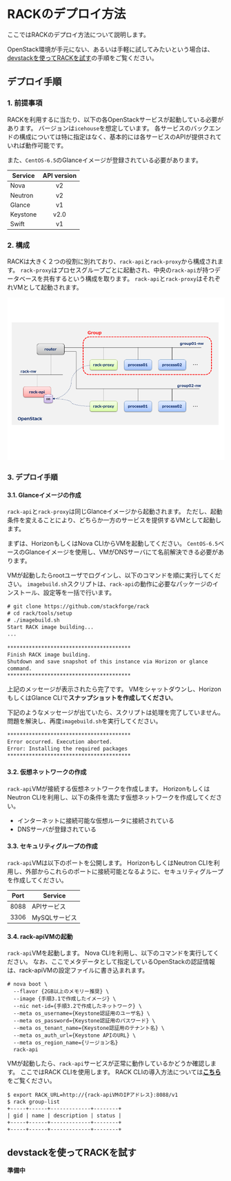 # RACKのデプロイ方法

ここではRACKのデプロイ方法について説明します。

OpenStack環境が手元にない、あるいは手軽に試してみたいという場合は、[devstackを使ってRACKを試す](#procedure2)の手順をご覧ください。


## デプロイ手順

### 1. 前提事項

RACKを利用するに当たり、以下の各OpenStackサービスが起動している必要があります。
バージョンは`icehouse`を想定しています。
各サービスのバックエンドの構成については特に指定はなく、基本的には各サービスのAPIが提供されていれば動作可能です。

また、`CentOS-6.5`のGlanceイメージが登録されている必要があります。

| Service  | API version |
| -------- |:-----------:|
| Nova     | v2          |
| Neutron  | v2          |
| Glance   | v1          |
| Keystone | v2.0        |
| Swift    | v1          |


### 2. 構成

RACKは大きく２つの役割に別れており、`rack-api`と`rack-proxy`から構成されます。
`rack-proxy`はプロセスグループごとに起動され、中央の`rack-api`が持つデータベースを共有するという構成を取ります。
`rack-api`と`rack-proxy`はそれぞれVMとして起動されます。

![network-topology](network-topology.png "network-topology")


### 3. デプロイ手順

#### 3.1. Glanceイメージの作成

`rack-api`と`rack-proxy`は同じGlanceイメージから起動されます。
ただし、起動条件を変えることにより、どちらか一方のサービスを提供するVMとして起動します。

まずは、HorizonもしくはNova CLIからVMを起動してください。
`CentOS-6.5`ベースのGlanceイメージを使用し、VMがDNSサーバにて名前解決できる必要があります。

VMが起動したらrootユーザでログインし、以下のコマンドを順に実行してください。
`imagebuild.sh`スクリプトは、`rack-api`の動作に必要なパッケージのインストール、設定等を一括で行います。

```
# git clone https://github.com/stackforge/rack
# cd rack/tools/setup
# ./imagebuild.sh
Start RACK image building...
...

****************************************
Finish RACK image building.
Shutdown and save snapshot of this instance via Horizon or glance command.
****************************************
```

上記のメッセージが表示されたら完了です。
VMをシャットダウンし、HorizonもしくはGlance CLIで**スナップショットを作成してください**。

下記のようなメッセージが出ていたら、スクリプトは処理を完了していません。
問題を解決し、再度`imagebuild.sh`を実行してください。

```
****************************************
Error occurred. Execution aborted.
Error: Installing the required packages
****************************************
```


#### 3.2. 仮想ネットワークの作成

`rack-api`VMが接続する仮想ネットワークを作成します。
HorizonもしくはNeutron CLIを利用し、以下の条件を満たす仮想ネットワークを作成してください。

* インターネットに接続可能な仮想ルータに接続されている
* DNSサーバが登録されている


#### 3.3. セキュリティグループの作成

`rack-api`VMは以下のポートを公開します。
HorizonもしくはNeutron CLIを利用し、外部からこれらのポートに接続可能となるように、セキュリティグループを作成してください。

| Port  | Service           |
|:-----:| ----------------- |
| 8088  | APIサービス        |
| 3306  | MySQLサービス      |


#### 3.4. rack-apiVMの起動

`rack-api`VMを起動します。
Nova CLIを利用し、以下のコマンドを実行してください。
なお、ここでメタデータとして指定しているOpenStackの認証情報は、rack-apiVMの設定ファイルに書き込まれます。

```
# nova boot \
  --flavor {2GB以上のメモリー推奨} \
  --image {手順3.1で作成したイメージ} \
  --nic net-id={手順3.2で作成したネットワーク} \
  --meta os_username={Keystone認証用のユーザ名} \
  --meta os_password={Keystone認証用のパスワード} \
  --meta os_tenant_name={Keystone認証用のテナント名} \
  --meta os_auth_url={Keystone APIのURL} \
  --meta os_region_name={リージョン名}
  rack-api
```

VMが起動したら、`rack-api`サービスが正常に動作しているかどうか確認します。
ここではRACK CLIを使用します。
RACK CLIの導入方法については[**こちら**](https://github.com/stackforge/python-rackclient)をご覧ください。

```
$ export RACK_URL=http://{rack-apiVMのIPアドレス}:8088/v1
$ rack group-list
+-----+------+-------------+--------+
| gid | name | description | status |
+-----+------+-------------+--------+
+-----+------+-------------+--------+
```



## <a name="procedure2">devstackを使ってRACKを試す</a>

**準備中**
